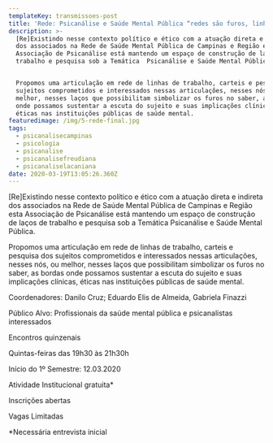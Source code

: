 ```yaml
---
templateKey: transmissoes-post
title: 'Rede: Psicanálise e Saúde Mental Pública “redes são furos, linhas e nós...”'
description: >-
  [Re]Existindo nesse contexto político e ético com a atuação direta e indireta
  dos associados na Rede de Saúde Mental Pública de Campinas e Região esta
  Associação de Psicanálise está mantendo um espaço de construção de laços de
  trabalho e pesquisa sob a Temática  Psicanálise e Saúde Mental Pública.


  Propomos uma articulação em rede de linhas de trabalho, carteis e pesquisa dos
  sujeitos comprometidos e interessados nessas articulações, nesses nós, ou
  melhor, nesses laços que possibilitam simbolizar os furos no saber, as bordas
  onde possamos sustentar a escuta do sujeito e suas implicações clínicas,
  éticas nas instituições públicas de saúde mental.
featuredimage: /img/5-rede-final.jpg
tags:
  - psicanalisecampinas
  - psicologia
  - psicanalise
  - psicanalisefreudiana
  - psicanaliselacaniana
date: 2020-03-19T13:05:26.360Z
---
```

\[Re]Existindo nesse contexto político e ético com a atuação direta e indireta dos associados na Rede de Saúde Mental Pública de Campinas e Região esta Associação de Psicanálise está mantendo um espaço de construção de laços de trabalho e pesquisa sob a Temática  Psicanálise e Saúde Mental Pública.

Propomos uma articulação em rede de linhas de trabalho, carteis e pesquisa dos sujeitos comprometidos e interessados nessas articulações, nesses nós, ou melhor, nesses laços que possibilitam simbolizar os furos no saber, as bordas onde possamos sustentar a escuta do sujeito e suas implicações clínicas, éticas nas instituições públicas de saúde mental.

Coordenadores: Danilo Cruz; Eduardo Elis de Almeida, Gabriela Finazzi

Público Alvo: Profissionais da saúde mental pública e psicanalistas interessados

Encontros quinzenais

Quintas-feiras das 19h30 às 21h30h

Início do 1º Semestre: 12.03.2020

Atividade Institucional gratuita*

Inscrições abertas

 Vagas Limitadas

\*Necessária entrevista inicial
